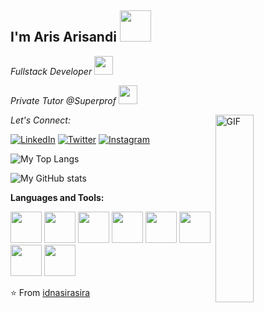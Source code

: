 <h2> I'm Aris Arisandi <img src="https://media.giphy.com/media/12oufCB0MyZ1Go/giphy.gif" width="50"></h2>
<p><em>Fullstack Developer <img src="https://media.giphy.com/media/WUlplcMpOCEmTGBtBW/giphy.gif" width="30"></em></p>
<p><em>Private Tutor @Superprof <img src="https://media.giphy.com/media/WUlplcMpOCEmTGBtBW/giphy.gif" width="30"></em></p>
<img width = "35%" align="right" alt="GIF" height="300px" src="https://media.giphy.com/media/JIX9t2j0ZTN9S/giphy.gif" />

<div align="left">

<i>Let's Connect:</i><br>

<a href="https://www.linkedin.com/in/idnasirasira/" target="_blank"><img src="https://img.shields.io/badge/LinkedIn-%230077B5.svg?&style=flat-square&logo=linkedin&logoColor=white" alt="LinkedIn"></a>
<a href="https://twitter.com/aingtehlieur" target="_blank"><img src="https://img.shields.io/badge/-Twitter-1da1f2?style=flat-square&labelColor=1da1f2&logo=twitter&logoColor=white" alt="Twitter"></a>
<a href="https://www.instagram.com/idnasirasira/" target="_blank"><img src="https://img.shields.io/badge/Instagram-%23E4405F.svg?&style=flat-square&logo=instagram&logoColor=white" alt="Instagram"></a>

</div>

![My Top Langs](https://github-readme-stats-idnasirasiras-projects.vercel.app/api/top-langs/?username=idnasirasira&v=1)

![My GitHub stats](https://github-readme-stats-idnasirasiras-projects.vercel.app/api?username=idnasirasira&show_icons=true&theme=radical&include_all_commits=false&v=1)

**Languages and Tools:**

<p align="left">
    <img src="https://media.giphy.com/media/JqDcpPX8vWahUny0pE/giphy.gif" width="50">
    <img src="https://media.giphy.com/media/kHlrPbN9zaoOo7KXDo/giphy.gif" width="50">
    <img src="https://media3.giphy.com/media/ln7z2eWriiQAllfVcn/200w.webp" width="50">
    <img src="https://media3.giphy.com/media/kdFc8fubgS31b8DsVu/giphy.webp" width="50">
    <img src="https://media.giphy.com/media/SU2ic3wTfuC6JhD1lA/giphy.gif" width="50">
    <img src="https://i.giphy.com/media/LMt9638dO8dftAjtco/200.webp" width="50">
    <img src="https://i.giphy.com/media/eNAsjO55tPbgaor7ma/200w.webp" width="50">
    <img src="https://i.giphy.com/media/IdyAQJVN2kVPNUrojM/200.webp" width="50">
  
</p>

⭐️ From [idnasirasira](https://github.com/idnasirasira)
